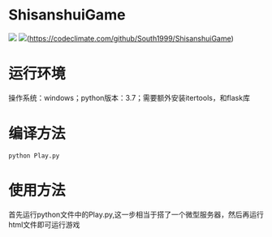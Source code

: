 # ShisanshuiGame
![](https://img.shields.io/badge/language-html&python-orange.svg) 
![](https://img.shields.io/badge/code_quality-A-brightgreen.svg)(https://codeclimate.com/github/South1999/ShisanshuiGame)

# 运行环境
操作系统：windows；python版本：3.7；需要额外安装itertools，和flask库

# 编译方法
```
python Play.py
```

# 使用方法
首先运行python文件中的Play.py,这一步相当于搭了一个微型服务器，然后再运行html文件即可运行游戏
